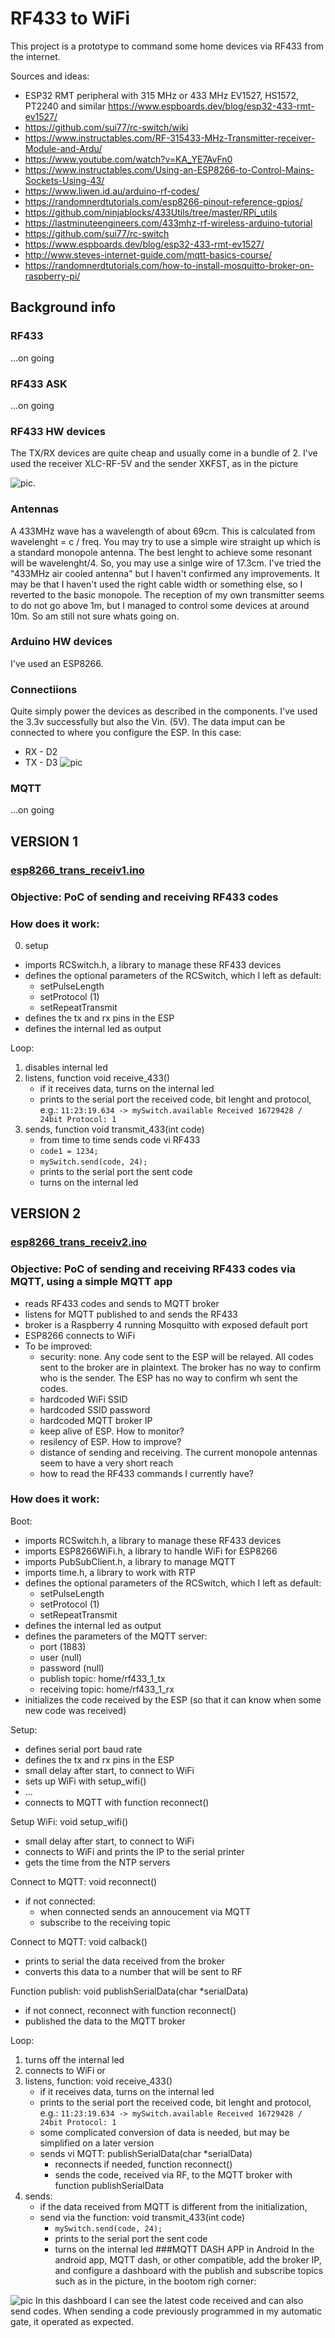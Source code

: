 # RF433 to WiFi
This project is a prototype to command some home devices via RF433 from the internet.

Sources and ideas:
* ESP32 RMT peripheral with 315 MHz or 433 MHz EV1527, HS1572, PT2240 and similar https://www.espboards.dev/blog/esp32-433-rmt-ev1527/
* https://github.com/sui77/rc-switch/wiki
* https://www.instructables.com/RF-315433-MHz-Transmitter-receiver-Module-and-Ardu/
* https://www.youtube.com/watch?v=KA_YE7AvFn0
* https://www.instructables.com/Using-an-ESP8266-to-Control-Mains-Sockets-Using-43/
* https://www.liwen.id.au/arduino-rf-codes/
* https://randomnerdtutorials.com/esp8266-pinout-reference-gpios/
* https://github.com/ninjablocks/433Utils/tree/master/RPi_utils
* https://lastminuteengineers.com/433mhz-rf-wireless-arduino-tutorial
* https://github.com/sui77/rc-switch
* https://www.espboards.dev/blog/esp32-433-rmt-ev1527/
* http://www.steves-internet-guide.com/mqtt-basics-course/
* https://randomnerdtutorials.com/how-to-install-mosquitto-broker-on-raspberry-pi/

## Background info
### RF433
...on going
### RF433 ASK
...on going
### RF433 HW devices
The TX/RX devices are quite cheap and usually come in a bundle of 2. I've used the receiver XLC-RF-5V and the sender XKFST, as in the picture

![pic](HW_devices_RX_TX.jpg).
### Antennas
A 433MHz wave has a wavelength of about 69cm. This is calculated from wavelenght = c / freq. You may try to use a simple wire straight up which is a standard monopole antenna. The best lenght to achieve some resonant will be wavelenght/4. So, you may use a sinlge wire of 17.3cm. I've tried the "433MHz air cooled antenna" but I haven't confirmed any improvements. It may be that I haven't used the right cable width or something else, so I reverted to the basic monopole. The reception of my own transmitter seems to do not go above 1m, but I managed to control some devices at around 10m. So am still not sure whats going on.
### Arduino HW devices
I've used an ESP8266.
### Connectiions
Quite simply power the devices as described in the components. I've used the 3.3v successfully but also the Vin. (5V). The data imput can be connected to where you configure the ESP. In this case:
* RX - D2
* TX - D3
![pic](esp8266_trans_receiv2.jpg)
  
### MQTT
...on going

## VERSION 1 
### [esp8266_trans_receiv1.ino](esp8266_trans_receiv1.ino)
### Objective: PoC of sending and receiving RF433 codes
### How does it work:
 0. setup
  - imports RCSwitch.h, a library to manage these RF433 devices
  - defines the optional parameters of the RCSwitch, which I left as default:
    -   setPulseLength
    -   setProtocol (1)
    -   setRepeatTransmit
  - defines the tx and rx pins in the ESP
  - defines the internal led as output

Loop:

 1. disables internal led
 2. listens, function void receive_433()
    - if it receives data, turns on the internal led
    - prints to the serial port the received code, bit lenght and protocol, e.g.:
    ```11:23:19.634 -> mySwitch.available Received 16729428 / 24bit Protocol: 1```
 3. sends, function void transmit_433(int code)
    - from time to time sends code vi RF433
    - ```code1 = 1234;```
    - ```mySwitch.send(code, 24);```
    - prints to the serial port the sent code
    - turns on the internal led
   

## VERSION 2 
### [esp8266_trans_receiv2.ino](esp8266_trans_receiv2.ino)
### Objective: PoC of sending and receiving RF433 codes via MQTT, using a simple MQTT app
* reads RF433 codes and sends to MQTT broker
* listens for MQTT published to  and sends the RF433
* broker is a Raspberry 4 running Mosquitto with exposed default port
* ESP8266 connects to WiFi
* To be improved:
  - security: none. Any code sent to the ESP will be relayed. All codes sent to the broker are in plaintext. The broker has no way to confirm who is the sender. The ESP has no way to confirm wh sent the codes.
  - hardcoded WiFi SSID
  - hardcoded SSID password
  - hardcoded MQTT broker IP
  - keep alive of ESP. How to monitor?
  - resilency of ESP. How to improve?
  - distance of sending and receiving. The current monopole antennas seem to have a very short reach
  - how to read the RF433 commands I currently have?
### How does it work:
Boot:
  - imports RCSwitch.h, a library to manage these RF433 devices
  - imports ESP8266WiFi.h, a library to handle WiFi for ESP8266
  - imports PubSubClient.h, a library to manage MQTT 
  - imports time.h, a library to work with RTP
  - defines the optional parameters of the RCSwitch, which I left as default:
    -   setPulseLength
    -   setProtocol (1)
    -   setRepeatTransmit
  - defines the internal led as output
  - defines the parameters of the MQTT server:
    -   port (1883)
    -   user (null)
    -   password (null)
    -   publish topic: home/rf433_1_tx
    -   receiving topic:  home/rf433_1_rx
  - initializes the code received by the ESP (so that it can know when some new code was received)

Setup:
  - defines serial port baud rate
  - defines the tx and rx pins in the ESP
  - small delay after start, to connect to WiFi
  - sets up WiFi with setup_wifi()
  - ...
  - connects to MQTT with function reconnect()
  
Setup WiFi: void setup_wifi()
* small delay after start, to connect to WiFi
* connects to WiFi and prints the IP to the serial printer
* gets the time from the NTP servers

Connect to MQTT: void reconnect()
* if not connected:
  - when connected sends an annoucement via MQTT
  - subscribe to the receiving topic

Connect to MQTT: void calback()
* prints to serial the data received from the broker
* converts this data to a number that will be sent to RF

Function publish: void publishSerialData(char *serialData)
* if not connect, reconnect with function reconnect()
* published the data to the MQTT broker

Loop:

 1. turns off the internal led
 2. connects to WiFi or 
 3. listens, function: void receive_433()
    - if it receives data, turns on the internal led
    - prints to the serial port the received code, bit lenght and protocol, e.g.:
    ```11:23:19.634 -> mySwitch.available Received 16729428 / 24bit Protocol: 1```
    - some complicated conversion of data is needed, but may be simplified on a later version
    - sends vi MQTT: publishSerialData(char *serialData)
      - reconnects if needed, function reconnect()
      - sends the code, received via RF, to the MQTT broker with function publishSerialData
 4. sends:
    - if the data received from MQTT is different from the initialization,
    - send via the function: void transmit_433(int code)
      - ```mySwitch.send(code, 24);```
      - prints to the serial port the sent code
      - turns on the internal led
###MQTT DASH APP in Android
In the android app, MQTT dash, or other compatible, add the broker IP, and configure a dashboard with the publish and subscribe topics such as in the picture, in the bootom righ corner:

![pic](mqtt_dash.png)
In this dashboard I can see the latest code received and can also send codes. When sending a code previously programmed in my automatic gate, it operated as expected.
